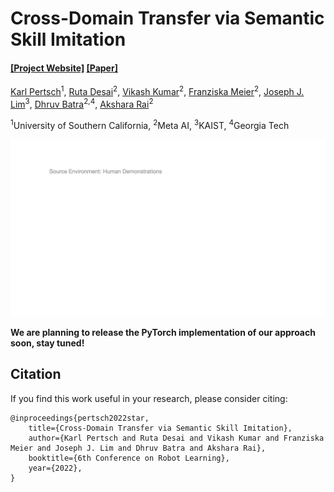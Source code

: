 # Cross-Domain Transfer via Semantic Skill Imitation

#### [[Project Website]](https://kpertsch.github.io/star/) [[Paper]](https://arxiv.org/abs/2212.07407)
[Karl Pertsch](https://kpertsch.github.io/)<sup>1</sup>, [Ruta Desai](https://rutadesai.github.io/)<sup>2</sup>, 
[Vikash Kumar](https://vikashplus.github.io/)<sup>2</sup>, [Franziska Meier](https://fmeier.github.io/)<sup>2</sup>, 
[Joseph J. Lim](https://www.clvrai.com/)<sup>3</sup>, [Dhruv Batra](https://faculty.cc.gatech.edu/~dbatra/)<sup>2,4</sup>, 
[Akshara Rai](https://ai.facebook.com/people/akshara-rai/)<sup>2</sup>

<sup>1</sup>University of Southern California, 
<sup>2</sup>Meta AI, 
<sup>3</sup>KAIST, 
<sup>4</sup>Georgia Tech 

![](https://github.com/kpertsch/star/blob/main/docs/resources/STAR_teaser_gif.gif)

**We are planning to release the PyTorch implementation of our approach soon, stay tuned!**



## Citation
If you find this work useful in your research, please consider citing:
```
@inproceedings{pertsch2022star,
    title={Cross-Domain Transfer via Semantic Skill Imitation},
    author={Karl Pertsch and Ruta Desai and Vikash Kumar and Franziska Meier and Joseph J. Lim and Dhruv Batra and Akshara Rai},
    booktitle={6th Conference on Robot Learning},
    year={2022},
}
```
